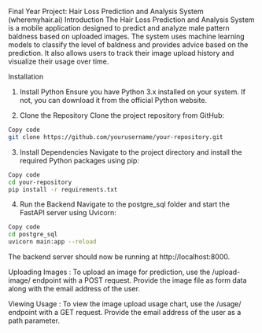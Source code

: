 Final Year Project: Hair Loss Prediction and Analysis System (wheremyhair.ai)
Introduction
The Hair Loss Prediction and Analysis System is a mobile application designed to predict and analyze male pattern baldness based on uploaded images. The system uses machine learning models to classify the level of baldness and provides advice based on the prediction. It also allows users to track their image upload history and visualize their usage over time.

Installation
1. Install Python
Ensure you have Python 3.x installed on your system. If not, you can download it from the official Python website.

2. Clone the Repository
Clone the project repository from GitHub:

```bash
Copy code
git clone https://github.com/yourusername/your-repository.git 
```

3. Install Dependencies
Navigate to the project directory and install the required Python packages using pip:

```bash
Copy code
cd your-repository
pip install -r requirements.txt
```

4. Run the Backend
Navigate to the postgre_sql folder and start the FastAPI server using Uvicorn:

```bash
Copy code
cd postgre_sql
uvicorn main:app --reload
```

The backend server should now be running at http://localhost:8000.


Uploading Images :
To upload an image for prediction, use the /upload-image/ endpoint with a POST request. Provide the image file as form data along with the email address of the user.

Viewing Usage :
To view the image upload usage chart, use the /usage/ endpoint with a GET request. Provide the email address of the user as a path parameter.
